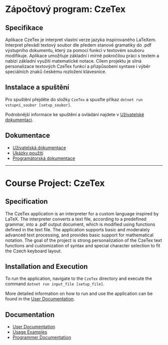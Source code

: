 # Zápočtový program: CzeTex


## Specifikace


Aplikace CzeTex je interpret vlastní verze jazyka inspirovaného LaTeXem. Interpret převádí textový soubor dle předem stanové gramatiky do .pdf výstupního dokumentu, který za pomocí funkcí v textovém souboru modifikuje. Aplikace umožňuje základní i mírně pokročilou práci s textem a nabízí základní využití matematické notace. Cílem projektu je silná personalizace textových CzeTex funkcí a přizpůsobení syntaxe i výběr speciálních znaků českému rozložení klávesnice. 

## Instalace a spuštění

Pro spuštění přejděte do složky `CzeTex` a spusťte příkaz `dotnet run vstupní_soubor [setup_soubor]`.

Podrobnější informace ke spuštění a ovládání najdete v [Uživatelské dokumentaci](docs/user.pdf).

## Dokumentace

* [Uživatelská dokumentace](docs/user.pdf)
* [Ukázky použití](docs/examples.pdf)
* [Programátorská dokumentace](docs/programmer.pdf)

---

# Course Project: CzeTex

## Specification

The CzeTex application is an interpreter for a custom language inspired by LaTeX. The interpreter converts a text file, according to a predefined grammar, into a .pdf output document, which is modified using functions defined in the text file. The application supports basic and moderately advanced text processing, and provides basic support for mathematical notation. The goal of the project is strong personalization of the CzeTex text functions and customization of syntax and special character selection to fit the Czech keyboard layout.

## Installation and Execution

To run the application, navigate to the `CzeTex` directory and execute the command `dotnet run input_file [setup_file]`.

More detailed information on how to run and use the application can be found in the [User Documentation](docs/user_en.pdf).

## Documentation

* [User Documentation](docs/user_en.pdf)
* [Usage Examples](docs/examples_en.pdf)
* [Programmer Documentation](docs/programmer_en.pdf)